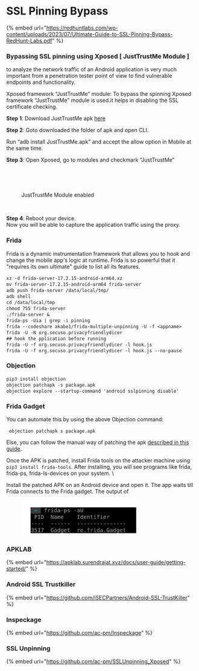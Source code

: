 # SSL Pinning Bypass

{% embed url="https://redhuntlabs.com/wp-content/uploads/2023/07/Ultimate-Guide-to-SSL-Pinning-Bypass-RedHunt-Labs.pdf" %}

### **Bypassing SSL pinning using Xposed \[** JustTrustMe Module **]**

to analyze the network traffic of an Android application is very much important from a penetration tester point of view to find vulnerable endpoints and functionality.

Xposed framework “JustTrustMe”  module: To bypass the spinning Xposed framework “JustTrustMe”  module is used.it helps in disabling the SSL certificate checking.&#x20;

**Step 1**: Download JustTrustMe apk  [here](https://github.com/Fuzion24/JustTrustMe/releases/tag/v.2)

**Step 2**: Goto downloaded the folder of apk and open CLI.

Run “adb install JustTrustMe.apk” and accept the allow option in Mobile at the same time.

**Step 3**: Open Xposed, go to modules and checkmark “JustTrustMe”

‍

<figure><img src="https://cdn.prod.website-files.com/624cc1e34dac8ecb3040000a/624cc60f71dbe707d05ba5bc_004%20(1).png" alt=""><figcaption><p>JustTrustMe Module enabled</p></figcaption></figure>

‍

**Step 4**: Reboot your device.\
Now you will be able to capture the application traffic using the proxy.

### Frida

Frida is a dynamic instrumentation framework that allows you to hook and change the mobile app's logic at runtime. Frida is so powerful that it "requires its own ultimate" guide to list all its  features.

```
xz -d frida-server-17.2.15-android-arm64.xz
mv frida-server-17.2.15-android-arm64 frida-server
adb push frida-server /data/local/tmp/
adb shell
cd /data/local/tmp
chmod 755 frida-server
./frida-server &
frida-ps -Uia | grep -i pinning
frida --codeshare akabe1/frida-multiple-unpinning -U -f <appname>
frida -U -N org.secuso.privacyfriendlydicer
## hook the pplication before running 
frida -U -f org.secuso.privacyfriendlydicer -l hook.js
frida -U -f org.secuso.privacyfriendlydicer -l hook.js --no-pause
```

### Objection

```
pip3 install objection
objection patchapk -s package.apk
objection explore --startup-command 'android sslpinning disable'
```

### Frida Gadget



You can automate this by using the above Objection command:
&#x20;

```
 objection patchapk s package.apk
```

Else, you can follow the manual way of patching the apk [described in this guide](https://koz.io/using-frida-on-android-without-root/).
&#x20;

Once the APK is patched, install Frida tools on the attacker machine using `pip3 install frida-tools`. After installing, you will see programs like frida, frida-ps, frida-Is-devices on your system.
\


Install the patched APK on an Android device and open it. The app waits till Frida connects to the Frida gadget. The output of

<figure><img src="../.gitbook/assets/image (333).png" alt=""><figcaption></figcaption></figure>

### APKLAB

{% embed url="https://apklab.surendrajat.xyz/docs/user-guide/getting-started/" %}

### Android SSL Trustkiller&#xD;

{% embed url="https://github.com/iSECPartners/Android-SSL-TrustKiller" %}

### Inspeckage

{% embed url="https://github.com/ac-pm/Inspeckage" %}

### SSL Unpinning

{% embed url="https://github.com/ac-pm/SSLUnpinning_Xposed" %}
